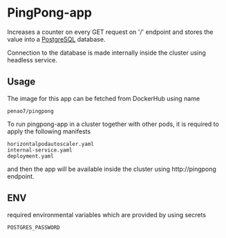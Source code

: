 # PingPong-app

Increases a counter on every GET request on '/' endpoint and stores the value into a [PostgreSQL](https://www.postgresql.org/) database.

Connection to the database is made internally inside the cluster using headless service.

## Usage

The image for this app can be fetched from DockerHub using name

```
penao7/pingpong
```

To run pingpong-app in a cluster together with other pods, it is required to apply the following manifests

```
horizontalpodautoscaler.yaml
internal-service.yaml
deployment.yaml
```
and then the app will be available inside the cluster using http://pingpong endpoint.


## ENV

required environmental variables which are provided by using secrets

`POSTGRES_PASSWORD`
